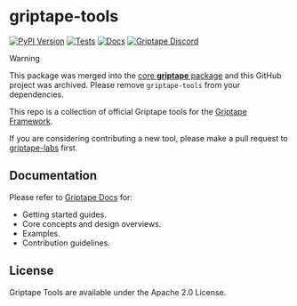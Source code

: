 # griptape-tools

[![PyPI Version](https://img.shields.io/pypi/v/griptape-tools.svg)](https://pypi.python.org/pypi/griptape-tools)
[![Tests](https://github.com/griptape-ai/griptape-tools/actions/workflows/tests.yml/badge.svg)](https://github.com/griptape-ai/griptape-tools/actions/workflows/tests.yml)
[![Docs](https://readthedocs.org/projects/griptape/badge/)](https://griptape.readthedocs.io/en/latest/griptape-tools/)
[![Griptape Discord](https://dcbadge.vercel.app/api/server/gnWRz88eym?compact=true&style=flat)](https://discord.gg/gnWRz88eym)

> [!WARNING]
> This package was merged into the [core **griptape** package](https://github.com/griptape-ai/griptape) and this GitHub project was archived. Please remove `griptape-tools` from your dependencies.

This repo is a collection of official Griptape tools for the [Griptape Framework](https://github.com/griptape-ai/griptape).

If you are considering contributing a new tool, please make a pull request to [griptape-labs](https://github.com/griptape-ai/griptape-labs) first.

## Documentation

Please refer to [Griptape Docs](https://griptape.readthedocs.io) for:

- Getting started guides. 
- Core concepts and design overviews.
- Examples.
- Contribution guidelines.

## License

Griptape Tools are available under the Apache 2.0 License.
